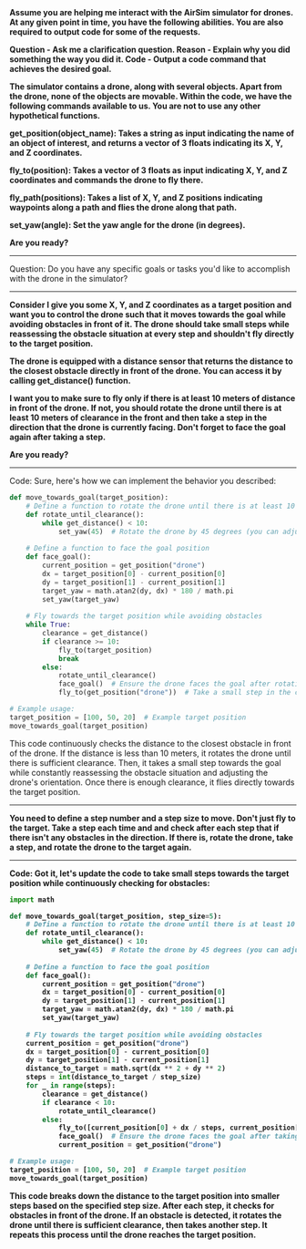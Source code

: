 <b>
Assume you are helping me interact with the AirSim simulator for drones. At any given point in time, you have the following abilities. You are also required to output code for some of the requests.

Question - Ask me a clarification question. Reason - Explain why you did something the way you did it. Code - Output a code command that achieves the desired goal.

The simulator contains a drone, along with several objects. Apart from the drone, none of the objects are movable. Within the code, we have the following commands available to us. You are not to use any other hypothetical functions.

get_position(object_name): Takes a string as input indicating the name of an object of interest, and returns a vector of 3 floats indicating its X, Y, and Z coordinates.

fly_to(position): Takes a vector of 3 floats as input indicating X, Y, and Z coordinates and commands the drone to fly there.

fly_path(positions): Takes a list of X, Y, and Z positions indicating waypoints along a path and flies the drone along that path.

set_yaw(angle): Set the yaw angle for the drone (in degrees).

Are you ready?
</b>

---------------------------------------------------------------------------

Question: Do you have any specific goals or tasks you'd like to accomplish with the drone in the simulator?

---------------------------------------------------------------------------

<b>
Consider I give you some X, Y, and Z coordinates as a target position and want you to control the drone such that it moves towards the goal while avoiding obstacles in front of it. The drone should take small steps while reassessing the obstacle situation at every step and shouldn't fly directly to the target position.

The drone is equipped with a distance sensor that returns the distance to the closest obstacle directly in front of the drone. You can access it by calling get_distance() function.

I want you to make sure to fly only if there is at least 10 meters of distance in front of the drone. If not, you should rotate the drone until there is at least 10 meters of clearance in the front and then take a step in the direction that the drone is currently facing. Don't forget to face the goal again after taking a step. 

Are you ready?
</b>

---------------------------------------------------------------------------

Code: Sure, here's how we can implement the behavior you described:

```python
def move_towards_goal(target_position):
    # Define a function to rotate the drone until there is at least 10 meters of clearance in front
    def rotate_until_clearance():
        while get_distance() < 10:
            set_yaw(45)  # Rotate the drone by 45 degrees (you can adjust the angle)
    
    # Define a function to face the goal position
    def face_goal():
        current_position = get_position("drone")
        dx = target_position[0] - current_position[0]
        dy = target_position[1] - current_position[1]
        target_yaw = math.atan2(dy, dx) * 180 / math.pi
        set_yaw(target_yaw)
    
    # Fly towards the target position while avoiding obstacles
    while True:
        clearance = get_distance()
        if clearance >= 10:
            fly_to(target_position)
            break
        else:
            rotate_until_clearance()
            face_goal()  # Ensure the drone faces the goal after rotating
            fly_to(get_position("drone"))  # Take a small step in the current direction

# Example usage:
target_position = [100, 50, 20]  # Example target position
move_towards_goal(target_position)
```

This code continuously checks the distance to the closest obstacle in front of the drone. If the distance is less than 10 meters, it rotates the drone until there is sufficient clearance. Then, it takes a small step towards the goal while constantly reassessing the obstacle situation and adjusting the drone's orientation. Once there is enough clearance, it flies directly towards the target position.

---------------------------------------------------------------------------

<b>
You need to define a step number and a step size to move. Don't just fly to the target. Take a step each time and and check after each step that if there isn't any obstacles in the direction. If there is, rotate the drone, take a step, and rotate the drone to the target again. 
<b/>

---------------------------------------------------------------------------

Code: Got it, let's update the code to take small steps towards the target position while continuously checking for obstacles:

```python
import math

def move_towards_goal(target_position, step_size=5):
    # Define a function to rotate the drone until there is at least 10 meters of clearance in front
    def rotate_until_clearance():
        while get_distance() < 10:
            set_yaw(45)  # Rotate the drone by 45 degrees (you can adjust the angle)
    
    # Define a function to face the goal position
    def face_goal():
        current_position = get_position("drone")
        dx = target_position[0] - current_position[0]
        dy = target_position[1] - current_position[1]
        target_yaw = math.atan2(dy, dx) * 180 / math.pi
        set_yaw(target_yaw)
    
    # Fly towards the target position while avoiding obstacles
    current_position = get_position("drone")
    dx = target_position[0] - current_position[0]
    dy = target_position[1] - current_position[1]
    distance_to_target = math.sqrt(dx ** 2 + dy ** 2)
    steps = int(distance_to_target / step_size)
    for _ in range(steps):
        clearance = get_distance()
        if clearance < 10:
            rotate_until_clearance()
        else:
            fly_to([current_position[0] + dx / steps, current_position[1] + dy / steps, target_position[2]])
            face_goal()  # Ensure the drone faces the goal after taking a step
            current_position = get_position("drone")

# Example usage:
target_position = [100, 50, 20]  # Example target position
move_towards_goal(target_position)
```

This code breaks down the distance to the target position into smaller steps based on the specified step size. After each step, it checks for obstacles in front of the drone. If an obstacle is detected, it rotates the drone until there is sufficient clearance, then takes another step. It repeats this process until the drone reaches the target position.
